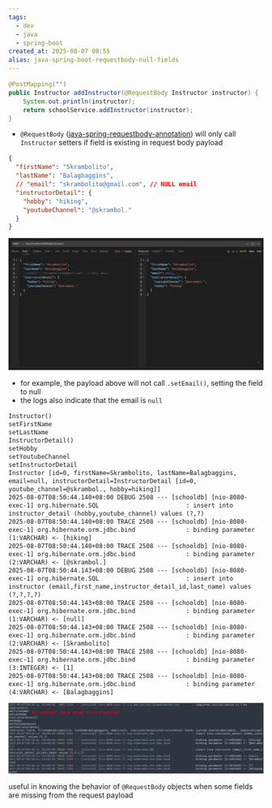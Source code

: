 ```yaml
---
tags:
  - dev
  - java
  - spring-boot
created_at: 2025-08-07 08:55
alias: java-spring-boot-requestbody-null-fields
---
```

```java
@PostMapping("")
public Instructor addInstructor(@RequestBody Instructor instructor) {
	System.out.println(instructor);
	return schoolService.addInstructor(instructor);
}
```
- `@RequestBody` ([java-spring-requestbody-annotation](java-spring-requestbody-annotation.md)) will only call `Instructor` setters if field is existing in request body payload
```json
{
  "firstName": "Skrambolito",
  "lastName": "Balagbaggins",
  // "email": "skrambolito@gmail.com", // NULL email
  "instructorDetail": {
	"hobby": "hiking",
	"youtubeChannel": "@skrambol."
  }
}
```
![](../../../attachments/Pasted%20image%2020250807090250.png)
- for example, the payload above will not call `.setEmail()`, setting the field to null
- the logs also indicate that the email is `null`
```log
Instructor()
setFirstName
setLastName
InstructorDetail()
setHobby
setYoutubeChannel
setInstructorDetail
Instructor [id=0, firstName=Skrambolito, lastName=Balagbaggins, email=null, instructorDetail=InstructorDetail [id=0, youtube_channel=@skrambol., hobby=hiking]]
2025-08-07T08:50:44.140+08:00 DEBUG 2508 --- [schooldb] [nio-8080-exec-1] org.hibernate.SQL                        : insert into instructor_detail (hobby,youtube_channel) values (?,?)
2025-08-07T08:50:44.140+08:00 TRACE 2508 --- [schooldb] [nio-8080-exec-1] org.hibernate.orm.jdbc.bind              : binding parameter (1:VARCHAR) <- [hiking]
2025-08-07T08:50:44.140+08:00 TRACE 2508 --- [schooldb] [nio-8080-exec-1] org.hibernate.orm.jdbc.bind              : binding parameter (2:VARCHAR) <- [@skrambol.]
2025-08-07T08:50:44.143+08:00 DEBUG 2508 --- [schooldb] [nio-8080-exec-1] org.hibernate.SQL                        : insert into instructor (email,first_name,instructor_detail_id,last_name) values (?,?,?,?)
2025-08-07T08:50:44.143+08:00 TRACE 2508 --- [schooldb] [nio-8080-exec-1] org.hibernate.orm.jdbc.bind              : binding parameter (1:VARCHAR) <- [null]
2025-08-07T08:50:44.143+08:00 TRACE 2508 --- [schooldb] [nio-8080-exec-1] org.hibernate.orm.jdbc.bind              : binding parameter (2:VARCHAR) <- [Skrambolito]
2025-08-07T08:50:44.143+08:00 TRACE 2508 --- [schooldb] [nio-8080-exec-1] org.hibernate.orm.jdbc.bind              : binding parameter (3:INTEGER) <- [1]
2025-08-07T08:50:44.143+08:00 TRACE 2508 --- [schooldb] [nio-8080-exec-1] org.hibernate.orm.jdbc.bind              : binding parameter (4:VARCHAR) <- [Balagbaggins]
```
![](../../../attachments/Pasted%20image%2020250807085404.png)

useful in knowing the behavior of `@RequestBody` objects when some fields are missing from the request payload